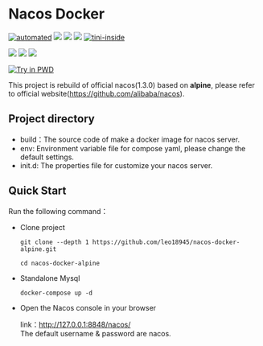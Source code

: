 # Nacos Docker
[![automated](https://badgen.net/badge/icon/docker?icon=docker&label)](https://hub.docker.com/r/leo18945/alpine-jre8-nacos "Go to Docker hub")
![](https://img.shields.io/github/last-commit/leo18945/nacos-docker-alpine.svg)
![](https://badgen.net/docker/size/leo18945/alpine-jre8-nacos/1.3.0)
[![](https://images.microbadger.com/badges/image/leo18945/alpine-jre8-nacos:1.3.0.svg)](https://microbadger.com/images/leo18945/alpine-jre8-nacos:1.3.0 "Get your own image badge on microbadger.com")
[![tini-inside](https://img.shields.io/badge/tini-inside-1f425f.svg)](https://github.com/krallin/tini)

![](https://img.shields.io/badge/alpine-3.9-green.svg?logo=alpine-linux)
![](https://img.shields.io/badge/jdk-1.8-green.svg?logo=java)
![](https://img.shields.io/badge/nacos-1.3.0-green.svg)

[![Try in PWD](https://raw.githubusercontent.com/play-with-docker/stacks/master/assets/images/button.png)](https://labs.play-with-docker.com/?stack=https://raw.githubusercontent.com/leo18945/nacos-docker-alpine/master/docker-compose.yml)

This project is rebuild of official nacos(1.3.0) based on **alpine**, please refer to official website(https://github.com/alibaba/nacos).

## Project directory

* build：The source code of make a docker image for nacos server.
* env: Environment variable file for compose yaml, please change the default settings.
* init.d: The properties file for customize your nacos server.


## Quick Start

Run the following command：

* Clone project

  ```shell
  git clone --depth 1 https://github.com/leo18945/nacos-docker-alpine.git

  cd nacos-docker-alpine
  ```

* Standalone Mysql

  ```shell
  docker-compose up -d
  ```

* Open the Nacos console in your browser

  link：http://127.0.0.1:8848/nacos/  
  The default username & password are nacos.
